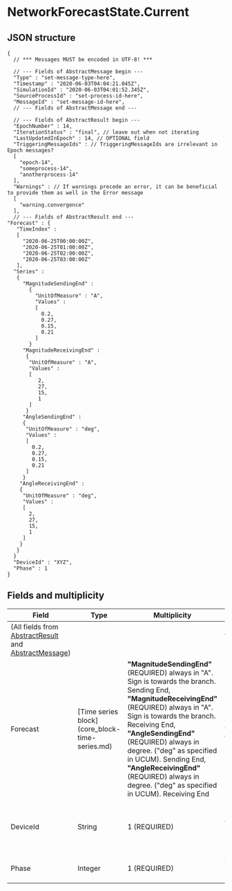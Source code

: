# NetworkForecastState.Current

## JSON structure

```nohighlight
{
  // *** Messages MUST be encoded in UTF-8! ***

  // --- Fields of AbstractMessage begin ---
  "Type" : "set-message-type-here",
  "Timestamp" : "2020-06-03T04:04:21.045Z",
  "SimulationId" : "2020-06-03T04:01:52.345Z",
  "SourceProcessId" : "set-process-id-here",
  "MessageId" : "set-message-id-here",
  // --- Fields of AbstractMessage end ---

  // --- Fields of AbstractResult begin ---
  "EpochNumber" : 14,
  "IterationStatus" : "final", // leave out when not iterating
  "LastUpdatedInEpoch" : 14, // OPTIONAL field
  "TriggeringMessageIds" : // TriggeringMessageIds are irrelevant in Epoch messages?
  [
    "epoch-14",
    "someprocess-14",
    "anotherprocess-14"
  ],
  "Warnings" : // If warnings precede an error, it can be beneficial to provide them as well in the Error message
  [
    "warning.convergence"
  ],
  // --- Fields of AbstractResult end ---
"Forecast" : {
   "TimeIndex" :
   [
     "2020-06-25T00:00:00Z",
     "2020-06-25T01:00:00Z",
     "2020-06-25T02:00:00Z",
     "2020-06-25T03:00:00Z"
   ],
  "Series" :
   {
     "MagnitudeSendingEnd" :
       {
         "UnitOfMeasure" : "A",
         "Values" :
         [
           0.2,
           0.27,
           0.15,
           0.21
         ]
       }
     "MagnitudeReceivingEnd" :
      {
       "UnitOfMeasure" : "A",
       "Values" :
       [
          2,
          27,
          15,
          1
       ]
      }
     "AngleSendingEnd" :
     {
      "UnitOfMeasure" : "deg",
      "Values" :
      [
        0.2,
        0.27,
        0.15,
        0.21
      ]
     }
    "AngleReceivingEnd" :
    {
     "UnitOfMeasure" : "deg",
     "Values" :
     [
       2,
       27,
       15,
       1
     ]
    }
   }
  }
  "DeviceId" : "XYZ",
  "Phase" : 1
}
```

## Fields and multiplicity

| Field | Type | Multiplicity | Explanation |
|-|-|-|-|
| (All fields from [AbstractResult](core_msg-abstractresult.md) and [AbstractMessage](core_msg-abstractmessage.md)) | | | Fields from the "abstract base class" |
| Forecast | [Time series block] (core_block-time-series.md) | **"MagnitudeSendingEnd"** (REQUIRED) always in "A". Sign is towards the branch. Sending End, **"MagnitudeReceivingEnd"** (REQUIRED) always in "A". Sign is towards the branch. Receiving End, **"AngleSendingEnd"**  (REQUIRED) always in degree. ("deg" as specified in UCUM). Sending End, **"AngleReceivingEnd"** (REQUIRED) always in degree. ("deg" as specified in UCUM). Receiving End | The time MUST be ordered from lowest to highest (i.e., ascending). |
| DeviceId | String | 1 (REQUIRED) | Must correspond to an entry in network model branches |
| Phase | Integer | 1 (REQUIRED) | Allowed values 1,2 and 3 |
